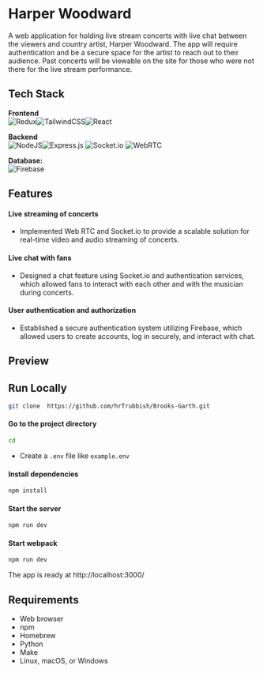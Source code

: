 # Harper Woodward

A web application for holding live stream concerts with live chat between the viewers and country artist, Harper Woodward. The app will require authentication and be a secure space for the artist to reach out to their audience. Past concerts will be viewable on the site for those who were not there for the live stream performance.

## Tech Stack

 **Frontend**
 <br>
![Redux](https://img.shields.io/badge/redux-%23593d88.svg?style=for-the-badge&logo=redux&logoColor=white)![TailwindCSS](https://img.shields.io/badge/tailwindcss-%2338B2AC.svg?style=for-the-badge&logo=tailwind-css&logoColor=white)![React](https://img.shields.io/badge/react-%2320232a.svg?style=for-the-badge&logo=react&logoColor=%2361DAFB)

**Backend**
<br>
![NodeJS](https://img.shields.io/badge/node.js-6DA55F?style=for-the-badge&logo=node.js&logoColor=white)![Express.js](https://img.shields.io/badge/express.js-%23404d59.svg?style=for-the-badge&logo=express&logoColor=%2361DAFB)
![Socket.io](https://img.shields.io/badge/Socket.io-black?style=for-the-badge&logo=socket.io&badgeColor=010101)
![WebRTC](https://img.shields.io/static/v1?style=for-the-badge&message=WebRTC&color=333333&logo=WebRTC&logoColor=FFFFFF&label=)

**Database:**
<br>
![Firebase](https://img.shields.io/badge/Firebase-039BE5?style=for-the-badge&logo=Firebase&logoColor=white)




## Features

#### Live streaming of concerts

* Implemented Web RTC and Socket.io to provide a scalable solution for real-time video and audio streaming of concerts.

#### Live chat with fans

* Designed a chat feature using Socket.io and authentication services, which allowed fans to interact with each other and with the musician during concerts.

#### User authentication and authorization

* Established a secure authentication system utilizing Firebase, which allowed users to create accounts, log in securely, and interact with chat.



## Preview







## Run Locally

```bash
git clone  https://github.com/hrTrubbish/Brooks-Garth.git
```



#### Go to the project directory

```bash
cd
```

- Create a `.env` file like `example.env`



#### Install dependencies

```bash
npm install
```



#### Start the server

```bash
npm run dev
```



#### Start webpack
```bash
npm run dev
```

The app is ready at http://localhost:3000/



## Requirements

* Web browser
* npm
* Homebrew
* Python
* Make
* Linux, macOS, or Windows
